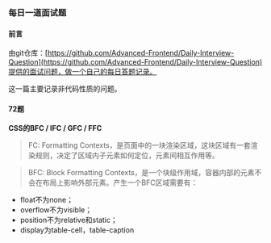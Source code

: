 ### 每日一道面试题

#### 前言

由git仓库：[https://github.com/Advanced-Frontend/Daily-Interview-Question](https://github.com/Advanced-Frontend/Daily-Interview-Question)提供的面试问题，做一个自己的每日答题记录。

这一篇主要记录非代码性质的问题。

#### 72题

**CSS的BFC / IFC / GFC / FFC**

> FC: Formatting Contexts，是页面中的一块渲染区域，这块区域有一套渲染规则，决定了区域内子元素如何定位，元素间相互作用等。

> BFC: Block Formatting Contexts，是一个块级作用域，容器内部的元素不会在布局上影响外部元素。产生一个BFC区域需要有：

- float不为none；
- overflow不为visible；
- position不为relative和static；
- display为table-cell，table-caption
